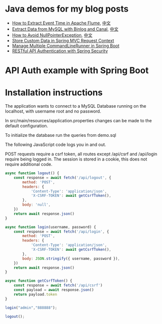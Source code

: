 # Java demos for my blog posts

* [How to Extract Event Time in Apache Flume](https://shzhangji.com/blog/2017/08/05/how-to-extract-event-time-in-apache-flume/), [中文](https://shzhangji.com/cnblogs/2017/08/06/how-to-extract-event-time-in-apache-flume/)
* [Extract Data from MySQL with Binlog and Canal](https://shzhangji.com/blog/2017/08/12/extract-data-from-mysql-with-binlog-and-canal/), [中文](https://shzhangji.com/cnblogs/2017/08/13/extract-data-from-mysql-with-binlog-and-canal/)
* [How to Avoid NullPointerException](https://shzhangji.com/blog/2018/09/20/how-to-avoid-null-pointer-exception/), [中文](https://shzhangji.com/cnblogs/2018/09/22/how-to-avoid-null-pointer-exception/)
* [Store Custom Data in Spring MVC Request Context](https://shzhangji.com/blog/2022/07/05/store-custom-data-in-spring-mvc-request-context/)
* [Manage Multiple CommandLineRunner in Spring Boot](https://shzhangji.com/blog/2022/07/16/manage-multiple-command-line-runner-in-spring-boot/)
* [RESTful API Authentication with Spring Security](https://shzhangji.com/blog/2023/01/15/restful-api-authentication-with-spring-security/)


# API Auth example with Spring Boot

# Installation instructions

The application wants to connect to a MySQL Database running on the localhost, with username root and no password.

In src/main/resources/application.properties changes can be made to the default configuration.

To initialize the database run the queries from demo.sql

The following JavaScript code logs you in and out.

POST requests require a csrf token, all routes except /api/csrf and /api/login require being logged in. The session is stored in a cookie, this does not require additional code.

```JavaScript
async function logout() {
    const response = await fetch('/api/logout', {
        method: 'POST',
        headers: {
            'Content-Type': 'application/json',
            'X-CSRF-TOKEN': await getCsrfToken(),
        },
        body: 'null',
    })
    return await response.json()
}

async function login(username, password) {
    const response = await fetch('/api/login', {
        method: 'POST',
        headers: {
            'Content-Type': 'application/json',
            'X-CSRF-TOKEN': await getCsrfToken(),
        },
        body: JSON.stringify({ username, password }),
    })
    return await response.json()
}

async function getCsrfToken() {
    const response = await fetch('/api/csrf')
    const payload = await response.json()
    return payload.token
}

login("admin","888888");

logout();
```
